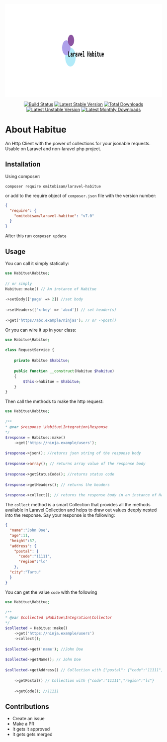 <p align="center">
<img src="https://github.com/omitobi/assets/blob/master/laravel-habitue-assets/twitter_header_photo_2.png" height="300" align="center" width="100%">
</p>

<p align="center">
<a href="https://travis-ci.com/omitobi/laravel-habitue"> <img src="https://travis-ci.com/omitobi/laravel-habitue.svg?branch=master" alt="Build Status"/></a>
<a href="https://packagist.org/packages/omitobisam/laravel-habitue"> <img src="https://poser.pugx.org/omitobisam/laravel-habitue/version" alt="Latest Stable Version"/></a>
<a href="https://packagist.org/packages/omitobisam/laravel-habitue"> <img src="https://poser.pugx.org/omitobisam/laravel-habitue/downloads" alt="Total Downloads"/></a>
<a href="https://packagist.org/packages/omitobisam/laravel-habitue"> <img src="https://poser.pugx.org/omitobisam/laravel-habitue/v/unstable" alt="Latest Unstable Version"/></a>
<a href="https://packagist.org/packages/omitobisam/laravel-habitue"> <img src="https://poser.pugx.org/omitobisam/laravel-habitue/d/monthly" alt="Latest Monthly Downloads"/></a>
</p>

# About Habitue
An Http Client with the power of collections for your jsonable requests. Usable on Laravel and non-laravel php project.

## Installation

Using composer:

`composer require omitobisam/laravel-habitue`

or add to the require object of `composer.json` file with the version number:

```json
{
  "require": {
    "omitobisam/laravel-habitue": "v7.0" 
  }
}
```

After this run `composer update`

## Usage

You can call it simply statically:

```php
use Habitue\Habitue;

// or simply
Habitue::make() // An instance of Habitue

->setBody(['page' => 2]) //set body

->setHeaders(['x-key' => 'abcd']) // set header(s)

->get('https//abc.example/ninjas'); // or ->post() 
```

Or you can wire it up in your class:

```php
use Habitue\Habitue;

class RequestService {
    
    private Habitue $habitue;

    public function __construct(Habitue $habitue)
    {       
        $this->habitue = $habitue;
    }
}
```

Then call the methods to make the http request:

```php
use Habitue\Habitue;

/**
* @var $response \Habitue\Integration\Response
*/
$response = Habitue::make()
    ->get('https://ninja.example/users');

$response->json(); //returns json string of the response body

$response->array(); // returns array value of the response body

$response->getStatusCode(); //returns status code

$response->getHeaders(); // returns the headers

$response->collect(); // returns the response body in an instance of Habitue\Collector 
```

The `collect` method is a smart Collection that provides all the methods available in Laravel Collection and helps to draw out values deeply nested into the response.
Say your response is the following:

```json
{
  "name":"John Doe",
  "age":11,
  "height":57,
  "address": {
    "postal": {
      "code":"11111",
      "region":"lc"
    },
  "city":"Tartu"
  }
}
```

You can get the value `code`  with the following

```php
use Habitue\Habitue;

/**
* @var $collected \Habitue\Integration\Collector
*/
$collected = Habitue::make()
    ->get('https://ninja.example/users')
    ->collect();

$collected->get('name'); //John Doe

$collected->getName(); // John Doe

$collected->getAddress() // Collection with {"postal": {"code":"11111","region":"lc"}, "city":"Tartu"}

    ->getPostal() // Collection with {"code":"11111","region":"lc"}

    ->getCode(); //11111
```

## Contributions

- Create an issue
- Make a PR
- It gets it approved
- It gets gets merged



